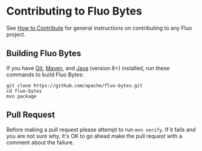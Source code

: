 <!--
Licensed to the Apache Software Foundation (ASF) under one or more
contributor license agreements.  See the NOTICE file distributed with
this work for additional information regarding copyright ownership.
The ASF licenses this file to You under the Apache License, Version 2.0
(the "License"); you may not use this file except in compliance with
the License.  You may obtain a copy of the License at

    http://www.apache.org/licenses/LICENSE-2.0

Unless required by applicable law or agreed to in writing, software
distributed under the License is distributed on an "AS IS" BASIS,
WITHOUT WARRANTIES OR CONDITIONS OF ANY KIND, either express or implied.
See the License for the specific language governing permissions and
limitations under the License.
-->

# Contributing to Fluo Bytes

See [How to Contribute][contribute] for general instructions on contributing to any Fluo project.

## Building Fluo Bytes

If you have [Git], [Maven], and [Java][java] (version 8+) installed, run these commands to build
Fluo Bytes:

    git clone https://github.com/apache/fluo-bytes.git
    cd fluo-bytes
    mvn package

## Pull Request

Before making a pull request please attempt to run `mvn verify`.  If it fails and you are not sure 
why, it's OK to go ahead make the pull request with a comment about the failure.

[Git]: https://git-scm.com/
[java]: http://openjdk.java.net/
[Maven]: https://maven.apache.org/
[contribute]: https://fluo.apache.org/how-to-contribute/
